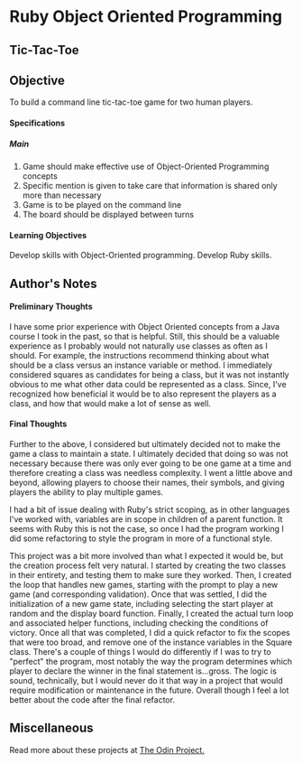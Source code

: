 # Ruby Object Oriented Programming

## Tic-Tac-Toe

## Objective

To build a command line tic-tac-toe game for two human players.

#### Specifications

##### Main

1. Game should make effective use of Object-Oriented Programming concepts
2. Specific mention is given to take care that information is shared only more than necessary
3. Game is to be played on the command line
4. The board should be displayed between turns

#### Learning Objectives

Develop skills with Object-Oriented programming. Develop Ruby skills.

## Author's Notes

#### Preliminary Thoughts

I have some prior experience with Object Oriented concepts from a Java course I took in the past, so that is helpful. Still, this should be a valuable experience as I probably would not naturally use classes as often as I should. For example, the instructions recommend thinking about what should be a class versus an instance variable or method. I immediately considered squares as candidates for being a class, but it was not instantly obvious to me what other data could be represented as a class. Since, I've recognized how beneficial it would be to also represent the players as a class, and how that would make a lot of sense as well.

#### Final Thoughts

Further to the above, I considered but ultimately decided not to make the game a class to maintain a state. I ultimately decided that doing so was not necessary because there was only ever going to be one game at a time and therefore creating a class was needless complexity. I went a little above and beyond, allowing players to choose their names, their symbols, and giving players the ability to play multiple games.

I had a bit of issue dealing with Ruby's strict scoping, as in other languages I've worked with, variables are in scope in children of a parent function. It seems with Ruby this is not the case, so once I had the program working I did some refactoring to style the program in more of a functional style.

This project was a bit more involved than what I expected it would be, but the creation process felt very natural. I started by creating the two classes in their entirety, and testing them to make sure they worked. Then, I created the loop that handles new games, starting with the prompt to play a new game (and corresponding validation). Once that was settled, I did the initialization of a new game state, including selecting the start player at random and the display board function. Finally, I created the actual turn loop and associated helper functions, including checking the conditions of victory. Once all that was completed, I did a quick refactor to fix the scopes that were too broad, and remove one of the instance variables in the Square class. There's a couple of things I would do differently if I was to try to "perfect" the program, most notably the way the program determines which player to declare the winner in the final statement is...gross. The logic is sound, technically, but I would never do it that way in a project that would require modification or maintenance in the future. Overall though I feel a lot better about the code after the final refactor.

## Miscellaneous

Read more about these projects at [The Odin Project.](https://www.theodinproject.com/courses/ruby-programming/lessons/oop)
